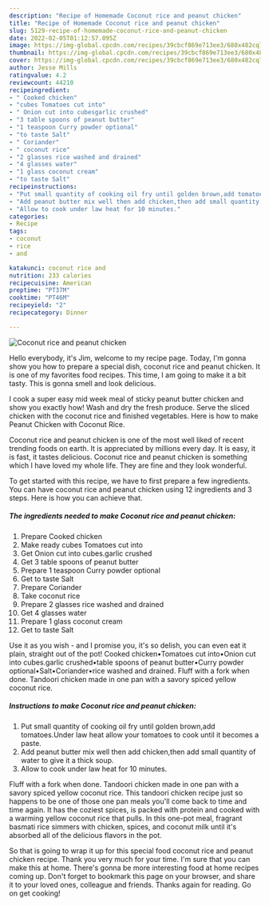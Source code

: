```yaml
---
description: "Recipe of Homemade Coconut rice and peanut chicken"
title: "Recipe of Homemade Coconut rice and peanut chicken"
slug: 5129-recipe-of-homemade-coconut-rice-and-peanut-chicken
date: 2022-02-05T01:12:57.095Z
image: https://img-global.cpcdn.com/recipes/39cbcf869e713ee3/680x482cq70/coconut-rice-and-peanut-chicken-recipe-main-photo.jpg
thumbnail: https://img-global.cpcdn.com/recipes/39cbcf869e713ee3/680x482cq70/coconut-rice-and-peanut-chicken-recipe-main-photo.jpg
cover: https://img-global.cpcdn.com/recipes/39cbcf869e713ee3/680x482cq70/coconut-rice-and-peanut-chicken-recipe-main-photo.jpg
author: Jesse Mills
ratingvalue: 4.2
reviewcount: 44210
recipeingredient:
- " Cooked chicken"
- "cubes Tomatoes cut into"
- " Onion cut into cubesgarlic crushed"
- "3 table spoons of peanut butter"
- "1 teaspoon Curry powder optional"
- "to taste Salt"
- " Coriander"
- " coconut rice"
- "2 glasses rice washed and drained"
- "4 glasses water"
- "1 glass coconut cream"
- "to taste Salt"
recipeinstructions:
- "Put small quantity of cooking oil fry until golden brown,add tomatoes.Under law heat allow your tomatoes to cook until it becomes a paste."
- "Add peanut butter mix well then add chicken,then add small quantity of water to give it a thick soup."
- "Allow to cook under law heat for 10 minutes."
categories:
- Recipe
tags:
- coconut
- rice
- and

katakunci: coconut rice and 
nutrition: 233 calories
recipecuisine: American
preptime: "PT37M"
cooktime: "PT46M"
recipeyield: "2"
recipecategory: Dinner

---
```



![Coconut rice and peanut chicken](https://img-global.cpcdn.com/recipes/39cbcf869e713ee3/680x482cq70/coconut-rice-and-peanut-chicken-recipe-main-photo.jpg)

Hello everybody, it's Jim, welcome to my recipe page. Today, I'm gonna show you how to prepare a special dish, coconut rice and peanut chicken. It is one of my favorites food recipes. This time, I am going to make it a bit tasty. This is gonna smell and look delicious.

I cook a super easy mid week meal of sticky peanut butter chicken and show you exactly how! Wash and dry the fresh produce. Serve the sliced chicken with the coconut rice and finished vegetables. Here is how to make Peanut Chicken with Coconut Rice.

Coconut rice and peanut chicken is one of the most well liked of recent trending foods on earth. It is appreciated by millions every day. It is easy, it is fast, it tastes delicious. Coconut rice and peanut chicken is something which I have loved my whole life. They are fine and they look wonderful.


To get started with this recipe, we have to first prepare a few ingredients. You can have coconut rice and peanut chicken using 12 ingredients and 3 steps. Here is how you can achieve that.

<!--inarticleads1-->

##### The ingredients needed to make Coconut rice and peanut chicken:

1. Prepare  Cooked chicken
1. Make ready cubes Tomatoes cut into
1. Get  Onion cut into cubes.garlic crushed
1. Get 3 table spoons of peanut butter
1. Prepare 1 teaspoon Curry powder optional
1. Get to taste Salt
1. Prepare  Coriander
1. Take  coconut rice
1. Prepare 2 glasses rice washed and drained
1. Get 4 glasses water
1. Prepare 1 glass coconut cream
1. Get to taste Salt


Use it as you wish - and I promise you, it&#39;s so delish, you can even eat it plain, straight out of the pot! Cooked chicken•Tomatoes cut into•Onion cut into cubes.garlic crushed•table spoons of peanut butter•Curry powder optional•Salt•Coriander•rice washed and drained. Fluff with a fork when done. Tandoori chicken made in one pan with a savory spiced yellow coconut rice. 

<!--inarticleads2-->

##### Instructions to make Coconut rice and peanut chicken:

1. Put small quantity of cooking oil fry until golden brown,add tomatoes.Under law heat allow your tomatoes to cook until it becomes a paste.
1. Add peanut butter mix well then add chicken,then add small quantity of water to give it a thick soup.
1. Allow to cook under law heat for 10 minutes.


Fluff with a fork when done. Tandoori chicken made in one pan with a savory spiced yellow coconut rice. This tandoori chicken recipe just so happens to be one of those one pan meals you&#39;ll come back to time and time again. It has the coziest spices, is packed with protein and cooked with a warming yellow coconut rice that pulls. In this one-pot meal, fragrant basmati rice simmers with chicken, spices, and coconut milk until it&#39;s absorbed all of the delicious flavors in the pot. 

So that is going to wrap it up for this special food coconut rice and peanut chicken recipe. Thank you very much for your time. I'm sure that you can make this at home. There's gonna be more interesting food at home recipes coming up. Don't forget to bookmark this page on your browser, and share it to your loved ones, colleague and friends. Thanks again for reading. Go on get cooking!
